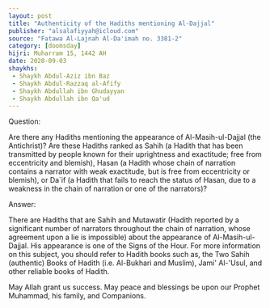 ```yaml
---
layout: post
title: "Authenticity of the Hadiths mentioning Al-Dajjal"
publisher: "alsalafiyyah@icloud.com"
source: "Fatawa Al-Lajnah Al-Da'imah no. 3381-2"
category: [doomsday]
hijri: Muharram 15, 1442 AH
date: 2020-09-03
shaykhs: 
 - Shaykh Abdul-Aziz ibn Baz
 - Shaykh Abdul-Razzaq al-Afify
 - Shaykh Abdullah ibn Ghudayyan
 - Shaykh Abdullah ibn Qa'ud
---
```


Question: 

Are there any Hadiths mentioning the appearance of Al-Masih-ul-Dajjal (the Antichrist)? Are these Hadiths ranked as Sahih (a Hadith that has been transmitted by people known for their uprightness and exactitude; free from eccentricity and blemish), Hasan (a Hadith whose chain of narration contains a narrator with weak exactitude, but is free from eccentricity or blemish), or Da`if (a Hadith that fails to reach the status of Hasan, due to a weakness in the chain of narration or one of the narrators)? 

Answer:

There are Hadiths that are Sahih and Mutawatir (Hadith reported by a significant number of narrators throughout the chain of narration, whose agreement upon a lie is impossible) about the appearance of Al-Masih-ul-Dajjal. His appearance is one of the Signs of the Hour. For more information on this subject, you should refer to Hadith books such as, the Two Sahih (authentic) Books of Hadith (i.e. Al-Bukhari and Muslim), Jami' Al-'Usul, and other reliable books of Hadith.

May Allah grant us success. May peace and blessings be upon our Prophet Muhammad, his family, and Companions. 
